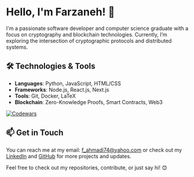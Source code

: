 # Hello, I'm Farzaneh! 👋

I'm a passionate software developer and computer science graduate with a focus on cryptography and blockchain technologies. Currently, I’m exploring the intersection of cryptographic protocols and distributed systems.

## 🛠️ Technologies & Tools
- **Languages**: Python, JavaScript, HTML/CSS
- **Frameworks**: Node.js, React.js, Next.js
- **Tools**: Git, Docker, LaTeX
- **Blockchain**: Zero-Knowledge Proofs, Smart Contracts, Web3

<!-- ## 🌱 Current Projects -->
[![Codewars](https://www.codewars.com/users/Farzaneh%20Ahmadi/badges/micro)](https://www.codewars.com/users/Farzaneh%20Ahmadi)  




## 📫 Get in Touch
You can reach me at my email: f_ahmadi74@yahoo.com or check out my [LinkedIn](https://www.linkedin.com/in/farzanehahmadi) and [GitHub](https://github.com/FarzanehAhmadi) for more projects and updates.

Feel free to check out my repositories, contribute, or just say hi! 😊
